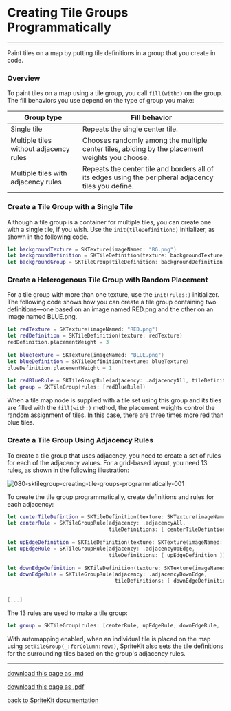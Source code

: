 # Creating Tile Groups Programmatically

------------------------

Paint tiles on a map by putting tile definitions in a group that you create in code.

### Overview

To paint tiles on a map using a tile group, you call `fill(with:)` on the group. The fill behaviors you use depend on the type of group you make:

|Group type                            |Fill behavior                                                                                        |
|--------------------------------------|-----------------------------------------------------------------------------------------------------|
|Single tile                           |Repeats the single center tile.                                                                      |
|Multiple tiles without adjacency rules|Chooses randomly among the multiple center tiles, abiding by the placement weights you choose.       |
|Multiple tiles with adjacency rules   |Repeats the center tile and borders all of its edges using the peripheral adjacency tiles you define.|

### Create a Tile Group with a Single Tile

Although a tile group is a container for multiple tiles, you can create one with a single tile, if you wish. Use the `init(tileDefinition:)` initializer, as shown in the following code.

```swift
let backgroundTexture = SKTexture(imageNamed: "BG.png")
let backgroundDefinition = SKTileDefinition(texture: backgroundTexture)
let backgroundGroup = SKTileGroup(tileDefinition: backgroundDefinition)
```

### Create a Heterogenous Tile Group with Random Placement

For a tile group with more than one texture, use the `init(rules:)` initializer. The following code shows how you can create a tile group containing two definitions—one based on an image named RED.png and the other on an image named BLUE.png.

```swift
let redTexture = SKTexture(imageNamed: "RED.png")
let redDefinition = SKTileDefinition(texture: redTexture)
redDefinition.placementWeight = 3
 
let blueTexture = SKTexture(imageNamed: "BLUE.png")
let blueDefinition = SKTileDefinition(texture: blueTexture)
blueDefinition.placementWeight = 1
 
let redBlueRule = SKTileGroupRule(adjacency: .adjacencyAll, tileDefinitions: [redDefinition, blueDefinition])
let group = SKTileGroup(rules: [redBlueRule])
```

When a tile map node is supplied with a tile set using this group and its tiles are filled with the `fill(with:)` method, the placement weights control the random assignment of tiles. In this case, there are three times more red than blue tiles.

### Create a Tile Group Using Adjacency Rules

To create a tile group that uses adjacency, you need to create a set of rules for each of the adjacency values. For a grid-based layout, you need 13 rules, as shown in the following illustration:

![080-sktilegroup-creating-tile-groups-programmatically-001](/images/080-sktilegroup-creating-tile-groups-programmatically-001.png)

To create the tile group programmatically, create definitions and rules for each adjacency:

```swift
let centerTileDefintion = SKTileDefinition(texture: SKTexture(imageNamed: "CENTER.png"))
let centerRule = SKTileGroupRule(adjacency: .adjacencyAll,
                                 tileDefinitions: [ centerTileDefintion ])
 
let upEdgeDefinition = SKTileDefinition(texture: SKTexture(imageNamed: "N.png"))
let upEdgeRule = SKTileGroupRule(adjacency: .adjacencyUpEdge,
                                 tileDefinitions: [ upEdgeDefinition ])
 
let downEdgeDefinition = SKTileDefinition(texture: SKTexture(imageNamed: "S.png"))
let downEdgeRule = SKTileGroupRule(adjacency: .adjacencyDownEdge,
                                   tileDefinitions: [ downEdgeDefinition ])
 

[...]
```

The 13 rules are used to make a tile group:

```swift
let group = SKTileGroup(rules: [centerRule, upEdgeRule, downEdgeRule, ...]
```

With automapping enabled, when an individual tile is placed on the map using `setTileGroup(_:forColumn:row:)`, SpriteKit also sets the tile definitions for the surrounding tiles based on the group's adjacency rules.

--------------------------

[download this page as .md](https://raw.githubusercontent.com/retrokid/retrokid.github.io/master/tech_notes/spritekit_documentation/080-sktilegroup-creating-tile-groups-programmatically.md)

[download this page as .pdf](https://github.com/retrokid/retrokid.github.io/raw/master/tech_notes/spritekit_documentation/080-sktilegroup-creating-tile-groups-programmatically.pdf)

[back to SpriteKit documentation](./spritekit-documentation)
